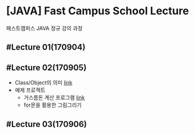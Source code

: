 # [JAVA] Fast Campus School Lecture

패스트캠퍼스 JAVA 정규 강의 과정

## #Lecture 01(170904)

## #Lecture 02(170905) 

* Class/Object의 의미 [link](https://github.com/RicheyHans/-JAVA-FC_School_Lecture/blob/master/Lecture/Lecture02_170905/lecture02_170905.md)
* 예제 프로젝트
  * 거스름돈 계산 프로그램 [link](https://github.com/RicheyHans/-JAVA-FC_School_Lecture/blob/master/Lecture/Lecture02_170905/Exercise/ChangeMoneyCalc.java)
  * for문을 활용한 그림그리기

## #Lecture 03(170906)
